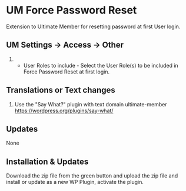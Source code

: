 # UM Force Password Reset
Extension to Ultimate Member for resetting password at first User login.

## UM Settings -> Access -> Other
1. * User Roles to include - Select the User Role(s) to be included in Force Password Reset at first login.

## Translations or Text changes
1. Use the "Say What?" plugin with text domain ultimate-member https://wordpress.org/plugins/say-what/

## Updates
None

## Installation & Updates
Download the zip file from the green button and upload the zip file and install or update as a new WP Plugin, activate the plugin.
